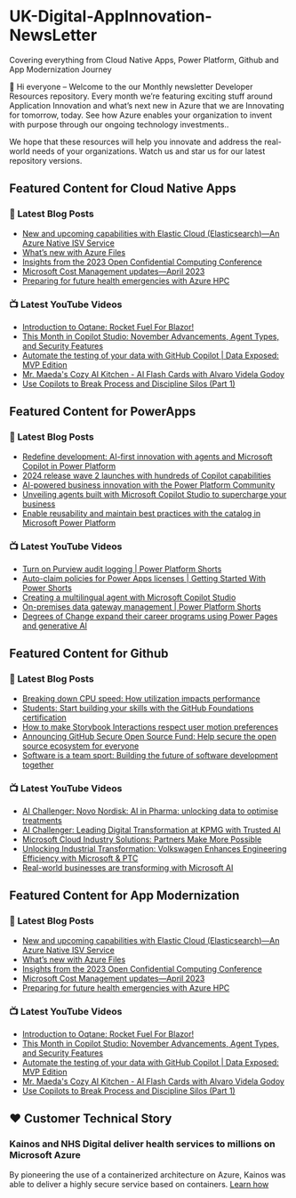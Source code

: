 # UK-Digital-AppInnovation-NewsLetter

Covering everything from Cloud Native Apps, Power Platform, Github and App Modernization Journey

👋 Hi everyone – Welcome to the our Monthly newsletter Developer Resources repository. Every month we’re featuring exciting stuff around Application Innovation and what’s next new in Azure that we are Innovating for tomorrow, today. See how Azure enables your organization to invent with purpose through our ongoing technology investments..


We hope that these resources will help you innovate and address the real-world needs of your organizations. Watch us and star us for our latest repository versions.

## Featured Content for Cloud Native Apps


### 📝 Latest Blog Posts

    
<!-- BLOGCNA:START -->
- [New and upcoming capabilities with Elastic Cloud (Elasticsearch)—An Azure Native ISV Service](https://azure.microsoft.com/blog/new-and-upcoming-capabilities-with-elastic-cloud-elasticsearch-an-azure-native-isv-service/)
- [What’s new with Azure Files](https://azure.microsoft.com/blog/what-s-new-with-azure-files/)
- [Insights from the 2023 Open Confidential Computing Conference](https://azure.microsoft.com/blog/insights-from-the-2023-open-confidential-computing-conference/)
- [Microsoft Cost Management updates—April 2023](https://azure.microsoft.com/blog/microsoft-cost-management-updates-april-2023/)
- [Preparing for future health emergencies with Azure HPC ](https://azure.microsoft.com/blog/preparing-for-future-health-emergencies-with-azure-hpc/)
<!-- BLOGCNA:END -->

### 📺 Latest YouTube Videos

 
<!-- YOUTUBECNA:START -->
- [Introduction to Oqtane: Rocket Fuel For Blazor!](https://www.youtube.com/watch?v=ZMd-DsiiPXE)
- [This Month in Copilot Studio: November Advancements, Agent Types, and Security Features](https://www.youtube.com/watch?v=6Q6zcwCB8x0)
- [Automate the testing of your data with GitHub Copilot | Data Exposed: MVP Edition](https://www.youtube.com/watch?v=bhaTyIzGVbI)
- [Mr. Maeda&#39;s Cozy AI Kitchen - AI Flash Cards with Alvaro Videla Godoy](https://www.youtube.com/watch?v=Ifi2GMrjGUQ)
- [Use Copilots to Break Process and Discipline Silos &lpar;Part 1&rpar;](https://www.youtube.com/watch?v=n564B1Eaz10)
<!-- YOUTUBECNA:END -->

##  Featured Content for PowerApps
### 📝 Latest Blog Posts
<!-- BLOGPOWER:START -->
- [Redefine development: AI-first innovation with agents and Microsoft Copilot in Power Platform](https://www.microsoft.com/en-us/power-platform/blog/2024/11/19/redefine-development-ai-first-innovation-with-agents-and-microsoft-copilot-in-power-platform/)
- [2024 release wave 2 launches with hundreds of Copilot capabilities](https://www.microsoft.com/en-us/dynamics-365/blog/business-leader/2024/10/29/2024-release-wave-2-launches-with-hundreds-of-copilot-capabilities/)
- [AI-powered business innovation with the Power Platform Community](https://www.microsoft.com/en-us/power-platform/blog/2024/09/18/ai-powered-business-innovation-with-the-power-platform-community/)
- [Unveiling agents built with Microsoft Copilot Studio to supercharge your business](https://www.microsoft.com/en-us/microsoft-copilot/blog/copilot-studio/unveiling-copilot-agents-built-with-microsoft-copilot-studio-to-supercharge-your-business/)
- [Enable reusability and maintain best practices with the catalog in Microsoft Power Platform](https://www.microsoft.com/en-us/power-platform/blog/2024/09/11/enable-reusability-and-maintain-best-practices-with-the-catalog-in-microsoft-power-platform/)
<!-- BLOGPOWER:END -->
 ### 📺 Latest YouTube Videos
    
<!-- YOUTUBEPOWER:START -->
- [Turn on Purview audit logging | Power Platform Shorts](https://www.youtube.com/watch?v=UGys8QrnE4U)
- [Auto-claim policies for Power Apps licenses | Getting Started With Power Shorts](https://www.youtube.com/watch?v=Yohjv507l6s)
- [Creating a multilingual agent with Microsoft Copilot Studio](https://www.youtube.com/watch?v=Fq0Yja3-Yj4)
- [On-premises data gateway management | Power Platform Shorts](https://www.youtube.com/watch?v=5GDTqnYQPag)
- [Degrees of Change expand their career programs using Power Pages and generative AI](https://www.youtube.com/watch?v=deAeui3jBVc)
<!-- YOUTUBEPOWER:END -->

##  Featured Content for Github
### 📝 Latest Blog Posts
<!-- BLOGGITHUB:START -->
- [Breaking down CPU speed: How utilization impacts performance](https://github.blog/engineering/architecture-optimization/breaking-down-cpu-speed-how-utilization-impacts-performance/)
- [Students: Start building your skills with the GitHub Foundations certification](https://github.blog/news-insights/company-news/students-start-building-your-skills-with-the-github-foundations-certification/)
- [How to make Storybook Interactions respect user motion preferences](https://github.blog/engineering/user-experience/how-to-make-storybook-interactions-respect-user-motion-preferences/)
- [Announcing GitHub Secure Open Source Fund: Help secure the open source ecosystem for everyone](https://github.blog/news-insights/company-news/announcing-github-secure-open-source-fund/)
- [Software is a team sport: Building the future of software development together](https://github.blog/news-insights/company-news/software-is-a-team-sport-building-the-future-of-software-development-together/)
<!-- BLOGGITHUB:END -->
### 📺 Latest YouTube Videos
<!-- YOUTUBEGITHUB:START -->
- [AI Challenger: Novo Nordisk: AI in Pharma: unlocking data to optimise treatments](https://www.youtube.com/watch?v=gRKoeEbqv-8)
- [AI Challenger: Leading Digital Transformation at KPMG with Trusted AI](https://www.youtube.com/watch?v=htfqIxWdQjQ)
- [Microsoft Cloud Industry Solutions: Partners Make More Possible](https://www.youtube.com/watch?v=NY_tV5vpUvM)
- [Unlocking Industrial Transformation: Volkswagen Enhances Engineering Efficiency with Microsoft &amp; PTC](https://www.youtube.com/watch?v=3JxBKao8_J8)
- [Real-world businesses are transforming with Microsoft AI](https://www.youtube.com/watch?v=_3Ko7RVWlqo)
<!-- YOUTUBEGITHUB:END -->
##  Featured Content for App Modernization
### 📝 Latest Blog Posts
<!-- BLOGAPPMOD:START -->
- [New and upcoming capabilities with Elastic Cloud (Elasticsearch)—An Azure Native ISV Service](https://azure.microsoft.com/blog/new-and-upcoming-capabilities-with-elastic-cloud-elasticsearch-an-azure-native-isv-service/)
- [What’s new with Azure Files](https://azure.microsoft.com/blog/what-s-new-with-azure-files/)
- [Insights from the 2023 Open Confidential Computing Conference](https://azure.microsoft.com/blog/insights-from-the-2023-open-confidential-computing-conference/)
- [Microsoft Cost Management updates—April 2023](https://azure.microsoft.com/blog/microsoft-cost-management-updates-april-2023/)
- [Preparing for future health emergencies with Azure HPC ](https://azure.microsoft.com/blog/preparing-for-future-health-emergencies-with-azure-hpc/)
<!-- BLOGAPPMOD:END -->
### 📺 Latest YouTube Videos
<!-- YOUTUBEAPPMOD:START -->
- [Introduction to Oqtane: Rocket Fuel For Blazor!](https://www.youtube.com/watch?v=ZMd-DsiiPXE)
- [This Month in Copilot Studio: November Advancements, Agent Types, and Security Features](https://www.youtube.com/watch?v=6Q6zcwCB8x0)
- [Automate the testing of your data with GitHub Copilot | Data Exposed: MVP Edition](https://www.youtube.com/watch?v=bhaTyIzGVbI)
- [Mr. Maeda&#39;s Cozy AI Kitchen - AI Flash Cards with Alvaro Videla Godoy](https://www.youtube.com/watch?v=Ifi2GMrjGUQ)
- [Use Copilots to Break Process and Discipline Silos &lpar;Part 1&rpar;](https://www.youtube.com/watch?v=n564B1Eaz10)
<!-- YOUTUBEAPPMOD:END -->


## ♥️ Customer Technical Story 

### Kainos and NHS Digital deliver health services to millions on Microsoft Azure

By pioneering the use of a containerized architecture on Azure, Kainos was able to deliver a highly secure service based on containers. [Learn how](https://customers.microsoft.com/en-us/story/1368348549535774520-kainos-and-nhs-digital-deliver-health-services-to-millions-on-microsoft-azure)

